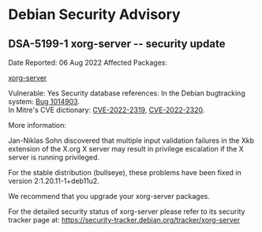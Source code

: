 
Debian Security Advisory
========================


DSA-5199-1 xorg-server -- security update
-----------------------------------------



Date Reported:
06 Aug 2022
Affected Packages:

[xorg-server](https://packages.debian.org/src:xorg-server)

Vulnerable:
Yes
Security database references:
In the Debian bugtracking system: [Bug 1014903](https://bugs.debian.org/cgi-bin/bugreport.cgi?bug=1014903).  
In Mitre's CVE dictionary: [CVE-2022-2319](https://security-tracker.debian.org/tracker/CVE-2022-2319), [CVE-2022-2320](https://security-tracker.debian.org/tracker/CVE-2022-2320).  

More information:

Jan-Niklas Sohn discovered that multiple input validation failures in
the Xkb extension of the X.org X server may result in privilege
escalation if the X server is running privileged.


For the stable distribution (bullseye), these problems have been fixed in
version 2:1.20.11-1+deb11u2.


We recommend that you upgrade your xorg-server packages.


For the detailed security status of xorg-server please refer to its
security tracker page at:
<https://security-tracker.debian.org/tracker/xorg-server>





